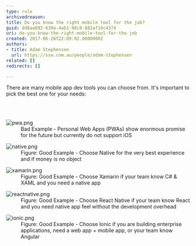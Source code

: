 ```yaml
---
type: rule
archivedreason: 
title: Do you know the right mobile tool for the job?
guid: dd8aa892-630e-4ab1-98c8-882af18c4374
uri: do-you-know-the-right-mobile-tool-for-the-job
created: 2017-06-26T22:09:02.0000000Z
authors:
- title: Adam Stephensen
  url: https://ssw.com.au/people/adam-stephensen
related: []
redirects: []

---
```



<p>There are many&#160;mobile app&#160;dev&#160;tools&#160;you can choose from. It's important to pick the best one for your needs&#58;<br></p>
<br><excerpt class='endintro'></excerpt><br>
<dl class="badImage"><dt>
      <img src="/PublishingImages/pwa.png" alt="pwa.png" />
   </dt><dd>Bad Example -&#160;Personal Web Apps (PWAs)&#160;show enormous promise for the future but currently do not support iOS</dd></dl><dl class="goodImage"><dt><img src="/PublishingImages/native.png" alt="native.png" /> </dt><dd>​Figure&#58; Good Example - Choose Native for the very best experience and if money is no object</dd></dl><dl class="goodImage"><dt>
      <img src="/PublishingImages/xamarin.png" alt="xamarin.png" />
   </dt><dd>Figure&#58; Good Example - Choose Xamarin if your team know C# &amp; XAML and you need a native app</dd></dl><dl class="goodImage"><dt>
      <img src="/PublishingImages/reactnative.png" alt="reactnative.png" />
   </dt><dd>Figure&#58; Good Example - Choose React Native if your team know React and you need native app feel without the ​development overhead</dd></dl><dl class="goodImage"><dt>
      <img src="/PublishingImages/ionic.png" alt="ionic.png" />
   </dt><dd>Figure&#58; Good Example - Choose Ionic if you are building enterprise applications, need a web&#160;app + mobile app, or your team know Angular</dd></dl>



